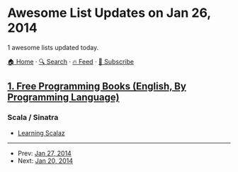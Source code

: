 # Awesome List Updates on Jan 26, 2014

1 awesome lists updated today.

[🏠 Home](/README.md) · [🔍 Search](https://www.trackawesomelist.com/search/) · [🔥 Feed](https://www.trackawesomelist.com/rss.xml) · [📮 Subscribe](https://trackawesomelist.us17.list-manage.com/subscribe?u=d2f0117aa829c83a63ec63c2f&id=36a103854c)



## [1. Free Programming Books (English, By Programming Language)](/content/EbookFoundation/free-programming-books/README.md)

### Scala / Sinatra

*   [Learning Scalaz](http://eed3si9n.com/learning-scalaz/)

---

- Prev: [Jan 27, 2014](/content/2014/01/27/README.md)
- Next: [Jan 20, 2014](/content/2014/01/20/README.md)